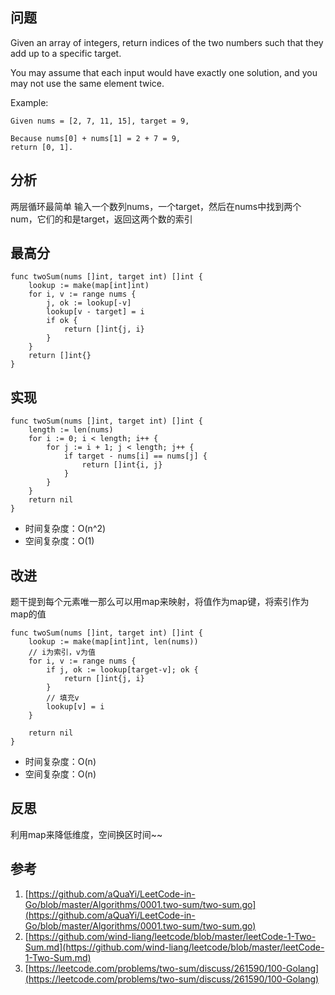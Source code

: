 ## 问题

Given an array of integers, return indices of the two numbers such that they add up to a specific target.

You may assume that each input would have exactly one solution, and you may not use the same element twice.

Example:
```
Given nums = [2, 7, 11, 15], target = 9,

Because nums[0] + nums[1] = 2 + 7 = 9,
return [0, 1].
```

## 分析
两层循环最简单
输入一个数列nums，一个target，然后在nums中找到两个num，它们的和是target，返回这两个数的索引

## 最高分
```golang
func twoSum(nums []int, target int) []int {
    lookup := make(map[int]int)
    for i, v := range nums {
        j, ok := lookup[-v]
        lookup[v - target] = i
        if ok {
            return []int{j, i}
        }
    }
    return []int{}
}
```


## 实现
```golang
func twoSum(nums []int, target int) []int {
	length := len(nums)
	for i := 0; i < length; i++ {
		for j := i + 1; j < length; j++ {
			if target - nums[i] == nums[j] {
				return []int{i, j}
			}
		}
	}
	return nil
}
```
* 时间复杂度：O(n^2)
* 空间复杂度：O(1)

## 改进
题干提到每个元素唯一那么可以用map来映射，将值作为map键，将索引作为map的值
```golang
func twoSum(nums []int, target int) []int {
	lookup := make(map[int]int, len(nums))
	// i为索引，v为值
	for i, v := range nums {
		if j, ok := lookup[target-v]; ok {
			return []int{j, i}
		}
		// 填充v
		lookup[v] = i
	}

	return nil
}
```
* 时间复杂度：O(n)
* 空间复杂度：O(n)

## 反思
利用map来降低维度，空间换区时间~~

## 参考
1. [https://github.com/aQuaYi/LeetCode-in-Go/blob/master/Algorithms/0001.two-sum/two-sum.go](https://github.com/aQuaYi/LeetCode-in-Go/blob/master/Algorithms/0001.two-sum/two-sum.go)
2. [https://github.com/wind-liang/leetcode/blob/master/leetCode-1-Two-Sum.md](https://github.com/wind-liang/leetcode/blob/master/leetCode-1-Two-Sum.md)
3. [https://leetcode.com/problems/two-sum/discuss/261590/100-Golang](https://leetcode.com/problems/two-sum/discuss/261590/100-Golang)
